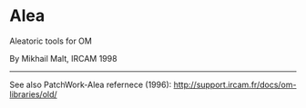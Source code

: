 # Alea

Aleatoric tools for OM

By Mikhail Malt, IRCAM 1998

---------

See also PatchWork-Alea refernece (1996): http://support.ircam.fr/docs/om-libraries/old/ 
